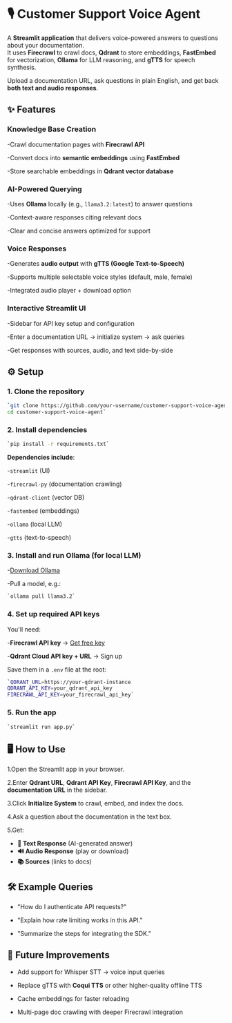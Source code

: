 # 🎙️ Customer Support Voice Agent

A **Streamlit application** that delivers voice-powered answers to questions about your documentation.\
It uses **Firecrawl** to crawl docs, **Qdrant** to store embeddings, **FastEmbed** for vectorization, **Ollama** for LLM reasoning, and **gTTS** for speech synthesis.

Upload a documentation URL, ask questions in plain English, and get back **both text and audio responses**.

## ✨ Features

### Knowledge Base Creation

-Crawl documentation pages with **Firecrawl API**

-Convert docs into **semantic embeddings** using **FastEmbed**

-Store searchable embeddings in **Qdrant vector database**

### AI-Powered Querying

-Uses **Ollama** locally (e.g., `llama3.2:latest`) to answer questions

-Context-aware responses citing relevant docs

-Clear and concise answers optimized for support

### Voice Responses

-Generates **audio output** with **gTTS (Google Text-to-Speech)**

-Supports multiple selectable voice styles (default, male, female)

-Integrated audio player + download option

### Interactive Streamlit UI

-Sidebar for API key setup and configuration

-Enter a documentation URL → initialize system → ask queries

-Get responses with sources, audio, and text side-by-side

## ⚙️ Setup

### 1\. Clone the repository

```bash
`git clone https://github.com/your-username/customer-support-voice-agent.git
cd customer-support-voice-agent`
```

### 2\. Install dependencies

```bash
`pip install -r requirements.txt`
```

**Dependencies include**:

-`streamlit` (UI)

-`firecrawl-py` (documentation crawling)

-`qdrant-client` (vector DB)

-`fastembed` (embeddings)

-`ollama` (local LLM)

-`gtts` (text-to-speech)

### 3\. Install and run Ollama (for local LLM)

-[Download Ollama](https://ollama.com/download)

-Pull a model, e.g.:

```bash
`ollama pull llama3.2`
```

### 4\. Set up required API keys

You'll need:

-**Firecrawl API key** → [Get free key](https://firecrawl.dev)

-**Qdrant Cloud API key + URL** → Sign up

Save them in a `.env` file at the root:

```bash         
`QDRANT_URL=https://your-qdrant-instance
QDRANT_API_KEY=your_qdrant_api_key
FIRECRAWL_API_KEY=your_firecrawl_api_key`
```

### 5\. Run the app

```bash
`streamlit run app.py`
```

## 🖥️ How to Use

1.Open the Streamlit app in your browser.

2.Enter **Qdrant URL**, **Qdrant API Key**, **Firecrawl API Key**, and the **documentation URL** in the sidebar.

3.Click **Initialize System** to crawl, embed, and index the docs.

4.Ask a question about the documentation in the text box.

5.Get:

- **📖 Text Response** (AI-generated answer)
- **🔊 Audio Response** (play or download)
- **📚 Sources** (links to docs)

## 🛠️ Example Queries

- "How do I authenticate API requests?"

- "Explain how rate limiting works in this API."

- "Summarize the steps for integrating the SDK."

## 🔮 Future Improvements

- Add support for Whisper STT → voice input queries

- Replace gTTS with **Coqui TTS** or other higher-quality offline TTS

- Cache embeddings for faster reloading

- Multi-page doc crawling with deeper Firecrawl integration